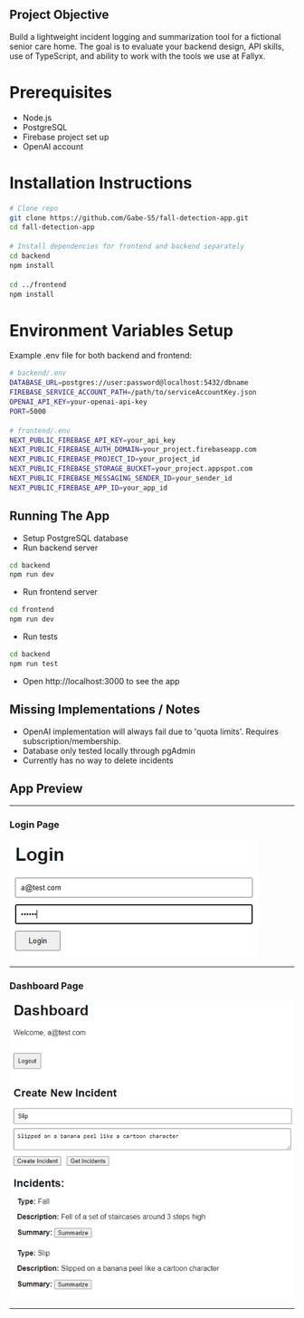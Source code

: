 ## Project Objective
Build a lightweight incident logging and summarization tool for a fictional senior
care home. The goal is to evaluate your backend design, API skills, use of
TypeScript, and ability to work with the tools we use at Fallyx.

# Prerequisites
- Node.js
- PostgreSQL
- Firebase project set up
- OpenAI account

# Installation Instructions

```bash
# Clone repo
git clone https://github.com/Gabe-S5/fall-detection-app.git
cd fall-detection-app

# Install dependencies for frontend and backend separately
cd backend
npm install

cd ../frontend
npm install
```

# Environment Variables Setup
Example .env file for both backend and frontend:

```bash
# backend/.env
DATABASE_URL=postgres://user:password@localhost:5432/dbname
FIREBASE_SERVICE_ACCOUNT_PATH=/path/to/serviceAccountKey.json
OPENAI_API_KEY=your-openai-api-key
PORT=5000

# frontend/.env
NEXT_PUBLIC_FIREBASE_API_KEY=your_api_key
NEXT_PUBLIC_FIREBASE_AUTH_DOMAIN=your_project.firebaseapp.com
NEXT_PUBLIC_FIREBASE_PROJECT_ID=your_project_id
NEXT_PUBLIC_FIREBASE_STORAGE_BUCKET=your_project.appspot.com
NEXT_PUBLIC_FIREBASE_MESSAGING_SENDER_ID=your_sender_id
NEXT_PUBLIC_FIREBASE_APP_ID=your_app_id
```

## Running The App
- Setup PostgreSQL database
- Run backend server
```bash
cd backend
npm run dev
```
- Run frontend server
```bash
cd frontend
npm run dev
```
- Run tests
```bash
cd backend
npm run test
```
- Open http://localhost:3000 to see the app

## Missing Implementations / Notes
- OpenAI implementation will always fail due to 'quota limits'. Requires subscription/membership.
- Database only tested locally through pgAdmin
- Currently has no way to delete incidents

## App Preview

---

### Login Page
![login screenshot](./public/login_screenshot.png)

---

### Dashboard Page
![dashboard screenshot](./public/dashboard_screenshot.png)

---

